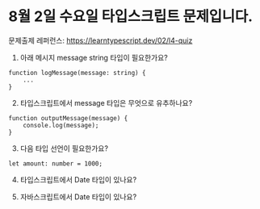# 8월 2일 수요일 타입스크립트 문제입니다.

문제출제 레퍼런스: https://learntypescript.dev/02/l4-quiz

1. 아래 메시지 message string 타입이 필요한가요?

```
function logMessage(message: string) {
    ...
}
```

2. 타입스크립트에서  message 타입은 무엇으로 유추하나요?

```
function outputMessage(message) {
    console.log(message);
}
```

3. 다음 타입 선언이 필요한가요?

```
let amount: number = 1000;
```

4. 타입스크립트에서 Date 타입이 있나요?

5. 자바스크립트에서 Date 타입이 있나요?